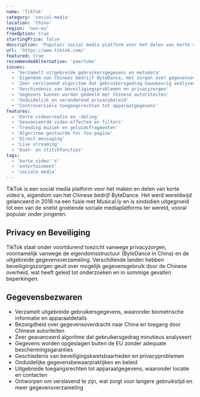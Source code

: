 ```yaml
---
name: 'TikTok'
category: 'social-media'
location: 'China'
region: 'non-eu'
freeOption: true
startingPrice: false
description: 'Populair social media platform voor het delen van korte video''s, eigendom van ByteDance.'
url: 'https://www.tiktok.com/'
featured: true
recommendedAlternative: 'peertube'
issues:
  - 'Verzamelt uitgebreide gebruikersgegevens en metadata'
  - 'Eigendom van Chinees bedrijf ByteDance, met zorgen over gegevensoverdracht'
  - 'Zeer verslavend algoritme dat gebruikersgedrag nauwkeurig analyseert'
  - 'Geschiedenis van beveiligingsproblemen en privacyzorgen'
  - 'Gegevens kunnen worden gedeeld met Chinese autoriteiten'
  - 'Onduidelijk en veranderend privacybeleid'
  - 'Controversiële toegangsrechten tot apparaatgegevens'
features:
  - 'Korte videocreatie en -deling'
  - 'Geavanceerde video-effecten en filters'
  - 'Trending muziek en geluidsfragmenten'
  - 'Algoritme-gestuurde For You-pagina'
  - 'Direct messaging'
  - 'Live streaming'
  - 'Duet- en stitchfuncties'
tags:
  - 'korte video''s'
  - 'entertainment'
  - 'sociale media'
---
```


TikTok is een social media platform voor het maken en delen van korte video's, eigendom van het Chinese bedrijf ByteDance. Het werd wereldwijd gelanceerd in 2018 na een fusie met Musical.ly en is sindsdien uitgegroeid tot een van de snelst groeiende sociale mediaplatforms ter wereld, vooral populair onder jongeren.


## Privacy en Beveiliging

TikTok staat onder voortdurend toezicht vanwege privacyzorgen, voornamelijk vanwege de eigendomsstructuur (ByteDance in China) en de uitgebreide gegevensverzameling. Verschillende landen hebben beveiligingszorgen geuit over mogelijk gegevensgebruik door de Chinese overheid, wat heeft geleid tot onderzoeken en in sommige gevallen beperkingen.

## Gegevensbezwaren

- Verzamelt uitgebreide gebruikersgegevens, waaronder biometrische informatie en apparaatdetails
- Bezorgdheid over gegevensoverdracht naar China en toegang door Chinese autoriteiten
- Zeer geavanceerd algoritme dat gebruikersgedrag minutieus analyseert
- Gegevens worden opgeslagen buiten de EU zonder adequate beschermingsgaranties
- Geschiedenis van beveiligingskwetsbaarheden en privacyproblemen
- Onduidelijke gegevensbewaarpraktijken en beleid
- Uitgebreide toegangsrechten tot apparaatgegevens, waaronder locatie en contacten
- Ontworpen om verslavend te zijn, wat zorgt voor langere gebruikstijd en meer gegevensverzameling